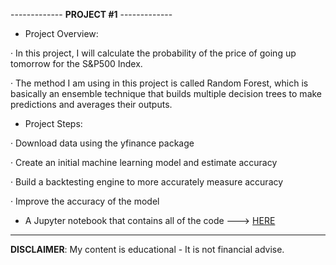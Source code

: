 ------------- **PROJECT #1** ------------- 

- Project Overview:

· In this project, I will calculate the probability of the price of going up tomorrow for the S&P500 Index.

· The method I am using in this project is called Random Forest, which is basically an ensemble technique that builds multiple decision trees to make predictions and averages their outputs.

- Project Steps:

· Download data using the yfinance package

· Create an initial machine learning model and estimate accuracy

· Build a backtesting engine to more accurately measure accuracy

· Improve the accuracy of the model

- A Jupyter notebook that contains all of the code ---> [HERE](https://github.com/alfonsohdl/ahp/blob/main/rf_sp500_prediction.ipynb)

------------------------------------------------------------------------------------------------------------
 **DISCLAIMER**: My content is educational - It is not financial advise.
